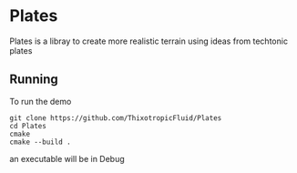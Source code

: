# Plates

Plates is a libray to create more realistic terrain using ideas from techtonic plates

## Running

To run the demo

```
git clone https://github.com/ThixotropicFluid/Plates
cd Plates
cmake 
cmake --build .
```
an executable will be in Debug